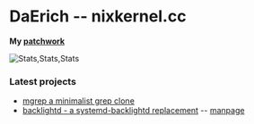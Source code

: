 # DaErich -- nixkernel.cc

__My [patchwork](https://github.com/daerich/patchwork)__

![Stats,Stats,Stats](https://github-readme-stats.vercel.app/api/top-langs/?username=daerich&exclude_repo=daerich.github.io.old,Payday-Left-Handed-Mod)
### Latest projects

- [mgrep a minimalist grep clone](https://github.com/daerich/mgrep)
- [backlightd - a systemd-backlightd replacement](https://github.com/daerich/backlightd) -- [manpage](https://nixkernel.cc/man/backlightctl.8.html)

